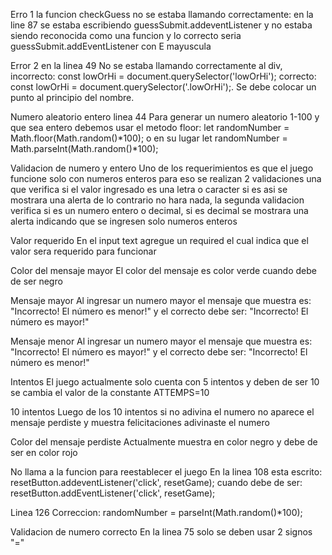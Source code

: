 Erro 1 la funcion checkGuess no se estaba llamando correctamente:
en la line 87 se estaba escribiendo guessSubmit.addeventListener y no estaba siendo reconocida como una funcion y lo correcto seria guessSubmit.addEventListener con E mayuscula

Error 2 en la linea 49
No se estaba llamando correctamente al div, incorrecto: const lowOrHi = document.querySelector('lowOrHi'); correcto: const lowOrHi = document.querySelector('.lowOrHi');. Se debe colocar un punto al principio del nombre.

Numero aleatorio entero linea 44
Para generar un numero aleatorio 1-100 y que sea entero debemos usar el metodo floor: let randomNumber = Math.floor(Math.random()*100); o en su lugar let randomNumber = Math.parseInt(Math.random()*100);

Validacion de numero y entero
Uno de los requerimientos es que el juego funcione solo con numeros enteros para eso se realizan 2 validaciones una que verifica si el valor ingresado es una letra o caracter si es asi se mostrara una alerta de lo contrario no hara nada, la segunda validacion verifica si es un numero entero o decimal, si es decimal se mostrara una alerta indicando que se ingresen solo numeros enteros

Valor requerido
En el input text agregue un required el cual indica que el valor sera requerido para funcionar

Color del mensaje mayor
El color del mensaje es color verde cuando debe de ser negro

Mensaje mayor
Al ingresar un numero mayor el mensaje que muestra es: "Incorrecto! El número es menor!" y el correcto debe ser: "Incorrecto! El número es mayor!"

Mensaje menor
Al ingresar un numero mayor el mensaje que muestra es: "Incorrecto! El número es mayor!" y el correcto debe ser: "Incorrecto! El número es menor!"

Intentos
El juego actualmente solo cuenta con 5 intentos y deben de ser 10 se cambia el valor de la constante ATTEMPS=10

10 intentos
Luego de los 10 intentos si no adivina el numero no aparece el mensaje perdiste y muestra felicitaciones adivinaste el numero

Color del mensaje perdiste
Actualmente muestra en color negro y debe de ser en color rojo

No llama a la funcion para reestablecer el juego
En la linea 108 esta escrito: resetButton.addeventListener('click', resetGame); cuando debe de ser: resetButton.addEventListener('click', resetGame);

Linea 126
Correccion: randomNumber = parseInt(Math.random()*100);

Validacion de numero correcto
En la linea 75 solo se deben usar 2 signos "="